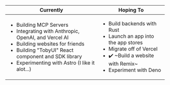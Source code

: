 | Currently | Hoping To |
| ------ | ------ |
| <ul><li>Building MCP Servers</li><li>Integrating with Anthropic, OpenAI, and Vercel AI</li><li>Building websites for friends</li><li>Building "TobyUI" React component and SDK library</li><li>Experimenting with Astro (I like it alot...)</li></ul> | <ul><li>Build backends with Rust</li><li>Launch an app into the app stores</li><li>Migrate off of Vercel</li><li>✔️ ~Build a website with Remix~</li><li>Experiment with Deno</li></ul>|
